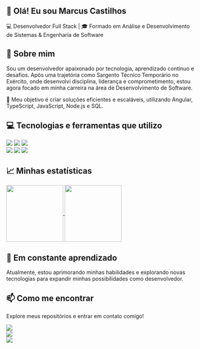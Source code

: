 ## 👋 Olá! Eu sou Marcus Castilhos

💻 Desenvolvedor Full Stack | 🎓 Formado em Análise e Desenvolvimento de Sistemas & Engenharia de Software

## 🚀 Sobre mim
Sou um desenvolvedor apaixonado por tecnologia, aprendizado contínuo e desafios. Após uma trajetória como Sargento Técnico Temporário no Exército, onde desenvolvi disciplina, liderança e comprometimento, estou agora focado em minha carreira na área de Desenvolvimento de Software.

🎯 Meu objetivo é criar soluções eficientes e escaláveis, utilizando Angular, TypeScript, JavaScript, Node.js e SQL.


## :computer: Tecnologias e ferramentas que utilizo  
<img src="https://img.shields.io/badge/HTML-239120?style=for-the-badge&logo=html5&logoColor=white" /> <img src="https://img.shields.io/badge/CSS-239120?&style=for-the-badge&logo=css3&logoColor=white" /> <img src="https://img.shields.io/badge/JavaScript-F7DF1E?style=for-the-badge&logo=javascript&logoColor=black" />
<br>
<img src="https://img.shields.io/badge/Angular-DD0031?style=for-the-badge&logo=angular&logoColor=white"/> <img src="https://shields.io/badge/TypeScript-3178C6?logo=TypeScript&logoColor=FFF&style=flat-square" /> <img src="https://img.shields.io/badge/Node.js-43853D?style=for-the-badge&logo=node.js&logoColor=white"/>

## :chart_with_upwards_trend: Minhas estatísticas 

<a href="https://github.com/anuraghazra/github-readme-stats">
  <img height=150 align="center" src="https://github-readme-stats.vercel.app/api?username=MarcusCastilhos&text_color=9f9f9f&bg_color=151515&title_color=fff" />
</a>
<a href="https://github.com/anuraghazra/convoychat">
  <img height=150 align="center" src="https://github-readme-stats.vercel.app/api/top-langs/?username=MarcusCastilhos&layout=compact&text_color=9f9f9f&bg_color=151515&title_color=fff" />
</a>

## 🌱 Em constante aprendizado
Atualmente, estou aprimorando minhas habilidades e explorando novas tecnologias para expandir minhas possibilidades como desenvolvedor.

## 📫 Como me encontrar
Explore meus repositórios e entrar em contato comigo!  

<a href="https://www.linkedin.com/in/marcus-castilhos-b8b812198/"/><img src="https://img.shields.io/badge/LinkedIn-0077B5?style=for-the-badge&logo=linkedin&logoColor=white"/>
<br>
<a href="https://www.instagram.com/marcus_castilhos/"/><img src="https://img.shields.io/badge/Instagram-E4405F?style=for-the-badge&logo=instagram&logoColor=white"/>
<br>
<a href="mailto:marcus.castilhos@outlook.com"/><img src="https://img.shields.io/badge/Microsoft_Outlook-0078D4?style=for-the-badge&logo=microsoft-outlook&logoColor=white"/>
